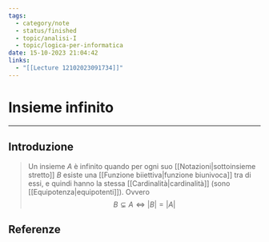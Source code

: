 ```yaml
---
tags:
  - category/note
  - status/finished
  - topic/analisi-I
  - topic/logica-per-informatica
date: 15-10-2023 21:04:42
links:
  - "[[Lecture 12102023091734]]"
---
```

# Insieme infinito
---
## Introduzione
> Un insieme $A$ è infinito quando per ogni suo [[Notazioni|sottoinsieme stretto]] $B$ esiste una [[Funzione biiettiva|funzione biunivoca]] tra di essi, e quindi hanno la stessa [[Cardinalità|cardinalità]] (sono [[Equipotenza|equipotenti]]). Ovvero
> $$B \subsetneq A \iff |B| = |A|$$

## Referenze